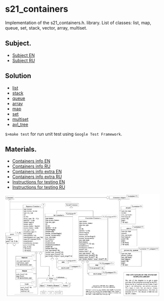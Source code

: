 # s21_containers

Implementation of the s21_containers.h. library. List of classes: list, map, queue, set, stack, vector, array, multiset.

## Subject.

- [Subject EN](./subject_en.md)
- [Subject RU](./subject_ru.md)

## Solution

- [list](./include/s21_list.h)
- [stack](./include/s21_stack.h)
- [queue](./include/s21_queue.h)
- [array](./include/s21_array.h)
- [map](./include/s21_map.h)
- [set](./include/s21_set.h)
- [multiset](./include/s21_multiset.h)
- [avl_tree](./include/s21_avl_tree.h)

`$>make test` for run unit test using `Google Test Framework`.

## Materials.

- [Containers info EN](./materials/containers_info.md)
- [Containers info RU](./materials/containers_info_rus.md)
- [Containers info extra EN](./materials/containers_info_extra.md)
- [Containers info extra RU](./materials/containers_info_extra_rus.md)
- [Instructions for testing EN](./materials/instructions_for_testing.md)
- [Instructions for testing RU](./materials/instructions_for_testing_rus.md)

<img src="./materials/STL_UML.png" alt="stl_uml" width="900"/>
